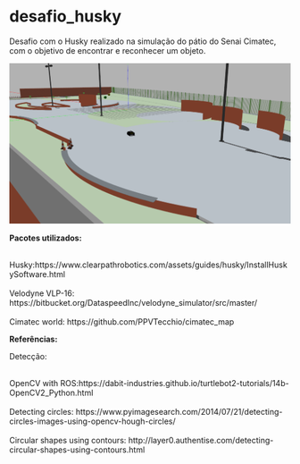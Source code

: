 # desafio_husky
Desafio com o Husky realizado na simulação do pátio do Senai Cimatec, com o objetivo de encontrar e reconhecer um objeto. 

![alt text](https://raw.githubusercontent.com/israelmotta/desafio_husky/master/src/husky/fig/HuskyMap.png)


<p><b>Pacotes utilizados:</b></p>

<p><br>Husky:https://www.clearpathrobotics.com/assets/guides/husky/InstallHuskySoftware.html</br>
<br>Velodyne VLP-16: https://bitbucket.org/DataspeedInc/velodyne_simulator/src/master/</br>
<br>Cimatec world: https://github.com/PPVTecchio/cimatec_map</br></p>

<p><b>Referências:</b></p>

Detecção:

<p><br>OpenCV with ROS:https://dabit-industries.github.io/turtlebot2-tutorials/14b-OpenCV2_Python.html</br>
<br>Detecting circles: https://www.pyimagesearch.com/2014/07/21/detecting-circles-images-using-opencv-hough-circles/</br>
<br>Circular shapes using contours: http://layer0.authentise.com/detecting-circular-shapes-using-contours.html</br></p>
